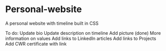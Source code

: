 # Personal-website

A personal website with timeline built in CSS

To do: 
Update bio
Update description on timeline
Add picture (done)
More information on values
Add links to LinkedIn articles
Add links to Projects
Add CWR certificate with link


